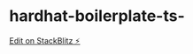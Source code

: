 # hardhat-boilerplate-ts-

[Edit on StackBlitz ⚡️](https://stackblitz.com/edit/github-953ass-dbbeab)